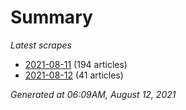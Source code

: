 # Summary
*Latest scrapes*
* [2021-08-11](https://github.com/nuuuwan/news_lk/blob/data/news_lk.2021-08-11.json) (194 articles)
* [2021-08-12](https://github.com/nuuuwan/news_lk/blob/data/news_lk.2021-08-12.json) (41 articles)

*Generated at 06:09AM, August 12, 2021*